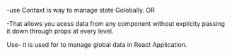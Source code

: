 -use Contaxt is way to  manage state Golobally.
                        OR

-That allows you acess data from any component without explicity passing it down through props at every level.

Use-
it is used for to manage global data in React Application. 